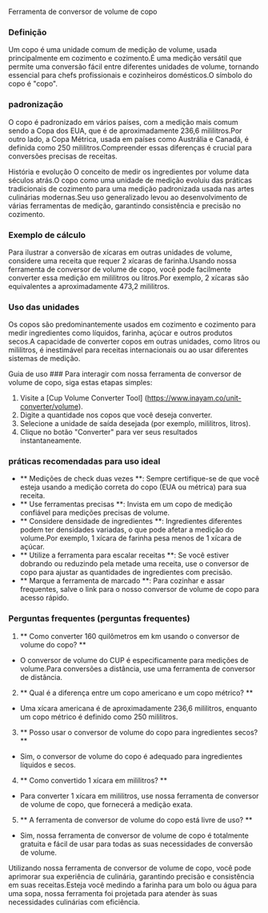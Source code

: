 Ferramenta de conversor de volume de copo

### Definição
Um copo é uma unidade comum de medição de volume, usada principalmente em cozimento e cozimento.É uma medição versátil que permite uma conversão fácil entre diferentes unidades de volume, tornando essencial para chefs profissionais e cozinheiros domésticos.O símbolo do copo é "copo".

### padronização
O copo é padronizado em vários países, com a medição mais comum sendo a Copa dos EUA, que é de aproximadamente 236,6 mililitros.Por outro lado, a Copa Métrica, usada em países como Austrália e Canadá, é definida como 250 mililitros.Compreender essas diferenças é crucial para conversões precisas de receitas.

História e evolução
O conceito de medir os ingredientes por volume data séculos atrás.O copo como uma unidade de medição evoluiu das práticas tradicionais de cozimento para uma medição padronizada usada nas artes culinárias modernas.Seu uso generalizado levou ao desenvolvimento de várias ferramentas de medição, garantindo consistência e precisão no cozimento.

### Exemplo de cálculo
Para ilustrar a conversão de xícaras em outras unidades de volume, considere uma receita que requer 2 xícaras de farinha.Usando nossa ferramenta de conversor de volume de copo, você pode facilmente converter essa medição em mililitros ou litros.Por exemplo, 2 xícaras são equivalentes a aproximadamente 473,2 mililitros.

### Uso das unidades
Os copos são predominantemente usados ​​em cozimento e cozimento para medir ingredientes como líquidos, farinha, açúcar e outros produtos secos.A capacidade de converter copos em outras unidades, como litros ou mililitros, é inestimável para receitas internacionais ou ao usar diferentes sistemas de medição.

Guia de uso ###
Para interagir com nossa ferramenta de conversor de volume de copo, siga estas etapas simples:
1. Visite a [Cup Volume Converter Tool] (https://www.inayam.co/unit-converter/volume).
2. Digite a quantidade nos copos que você deseja converter.
3. Selecione a unidade de saída desejada (por exemplo, mililitros, litros).
4. Clique no botão "Converter" para ver seus resultados instantaneamente.

### práticas recomendadas para uso ideal
- ** Medições de check duas vezes **: Sempre certifique-se de que você esteja usando a medição correta do copo (EUA ou métrica) para sua receita.
- ** Use ferramentas precisas **: Invista em um copo de medição confiável para medições precisas de volume.
- ** Considere densidade de ingredientes **: Ingredientes diferentes podem ter densidades variadas, o que pode afetar a medição do volume.Por exemplo, 1 xícara de farinha pesa menos de 1 xícara de açúcar.
- ** Utilize a ferramenta para escalar receitas **: Se você estiver dobrando ou reduzindo pela metade uma receita, use o conversor de copo para ajustar as quantidades de ingredientes com precisão.
- ** Marque a ferramenta de marcado **: Para cozinhar e assar frequentes, salve o link para o nosso conversor de volume de copo para acesso rápido.

### Perguntas frequentes (perguntas frequentes)

1. ** Como converter 160 quilômetros em km usando o conversor de volume do copo? **
- O conversor de volume do CUP é especificamente para medições de volume.Para conversões a distância, use uma ferramenta de conversor de distância.

2. ** Qual é a diferença entre um copo americano e um copo métrico? **
- Uma xícara americana é de aproximadamente 236,6 mililitros, enquanto um copo métrico é definido como 250 mililitros.

3. ** Posso usar o conversor de volume do copo para ingredientes secos? **
- Sim, o conversor de volume do copo é adequado para ingredientes líquidos e secos.

4. ** Como convertido 1 xícara em mililitros? **
- Para converter 1 xícara em mililitros, use nossa ferramenta de conversor de volume de copo, que fornecerá a medição exata.

5. ** A ferramenta de conversor de volume do copo está livre de uso? **
- Sim, nossa ferramenta de conversor de volume de copo é totalmente gratuita e fácil de usar para todas as suas necessidades de conversão de volume.

Utilizando nossa ferramenta de conversor de volume de copo, você pode aprimorar sua experiência de culinária, garantindo precisão e consistência em suas receitas.Esteja você medindo a farinha para um bolo ou água para uma sopa, nossa ferramenta foi projetada para atender às suas necessidades culinárias com eficiência.